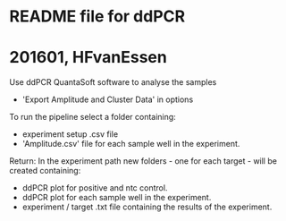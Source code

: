 # README file for ddPCR
# 
# 201601, HFvanEssen

Use ddPCR QuantaSoft software to analyse the samples
- 'Export Amplitude and Cluster Data' in options 

To run the pipeline select a folder containing:
- experiment setup .csv file
- 'Amplitude.csv'  file for each sample well in the experiment.

Return:
In the experiment path new folders - one for each target - will be created containing:
- ddPCR plot for positive and ntc control.
- ddPCR plot for each sample well in the experiment.
- experiment / target .txt file containing the results of the experiment.